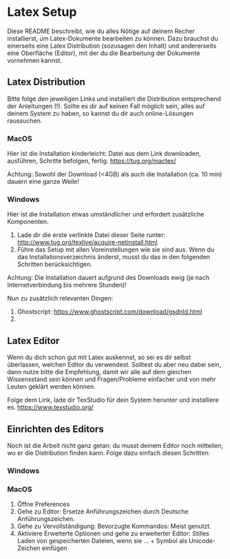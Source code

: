 # Latex Setup
Diese README beschreibt, wie du alles Nötige auf deinem Recher installierst, um Latex-Dokumente bearbeiten zu können. 
Dazu brauchst du einerseits eine Latex Distribution (sozusagen den Inhalt) und andererseits eine Oberfläche (Editor), mit der du die Bearbeitung der Dokumente vornehmen kannst. 


## Latex Distribution
Bitte folge den jeweiligen Links und installiert die Distribution entsprechend der Anleitungen (!). 
Sollte es dir auf keinen Fall möglich sein, alles auf deinem System zu haben, so kannst du dir auch online-Lösungen raussuchen.

### MacOS
Hier ist die Installation kinderleicht: Datei aus dem Link downloaden, ausführen, Schritte befolgen, fertig.
https://tug.org/mactex/

Achtung: Sowohl der Download (<4GB) als auch die Installation (ca. 10 min) dauern eine ganze Weile!


### Windows
Hier ist die Installation etwas umständlicher und erfordert zusätzliche Komponenten.
1. Lade dir die erste verlinkte Datei dieser Seite runter: http://www.tug.org/texlive/acquire-netinstall.html
2. Führe das Setup mit allen Voreinstellungen wie sie sind aus. Wenn du das Installationsverzeichnis änderst, musst du das in den folgenden Schritten berücksichtigen.

Achtung: Die Installation dauert aufgrund des Downloads ewig (je nach Internetverbindung bis mehrere Stunden)!

Nun zu zusätzlich relevanten Dingen:
1. Ghostscript: https://www.ghostscript.com/download/gsdnld.html
2. 


## Latex Editor
Wenn du dich schon gut mit Latex auskennst, so sei es dir selbst überlassen, welchen Editor du verwendest. 
Solltest du aber neu dabei sein, dann nutze bitte die Empfehlung, damit wir alle auf dem gleichen Wissensstand sein können und Fragen/Probleme einfacher und von mehr Leuten geklärt werden können.

Folge dem Link, lade dir TexStudio für dein System herunter und installiere es.
https://www.texstudio.org/


## Einrichten des Editors
Noch ist die Arbeit nicht ganz getan: du musst deinem Editor noch mitteilen, wo er die Distribution finden kann. Folge dazu einfach diesen Schritten:

### Windows

### MacOS
1. Öffne Preferences
2. Gehe zu Editor: Ersetze Anführungszeichen durch Deutsche Anführungszeichen.
3. Gehe zu Vervollständigung: Bevorzugte Kommandos: Meist genutzt.
4. Aktiviere Erweiterte Optionen und gehe zu erweiterter Editor: Stilles Laden von gespeicherten Dateien, wenn sie ... + Symbol als Unicode-Zeichen einfügen
